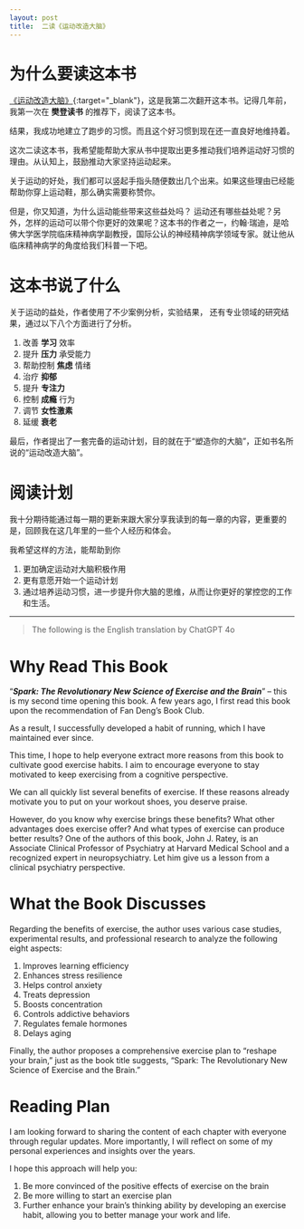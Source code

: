```yaml
---
layout: post
title:  二读《运动改造大脑》
---
```


# 为什么要读这本书

[《运动改造大脑》](https://book.douban.com/subject/36418973/){:target="_blank"}，这是我第二次翻开这本书。记得几年前，我第一次在 __樊登读书__ 的推荐下，阅读了这本书。

结果，我成功地建立了跑步的习惯。而且这个好习惯到现在还一直良好地维持着。

这次二读这本书，我希望能帮助大家从书中提取出更多推动我们培养运动好习惯的理由。从认知上，鼓励推动大家坚持运动起来。

关于运动的好处，我们都可以竖起手指头随便数出几个出来。如果这些理由已经能帮助你穿上运动鞋，那么确实需要称赞你。

但是，你又知道，为什么运动能些带来这些益处吗？ 运动还有哪些益处呢？另外，怎样的运动可以带个你更好的效果呢？这本书的作者之一，约翰·瑞迪，是哈佛大学医学院临床精神病学副教授，国际公认的神经精神病学领域专家。就让他从临床精神病学的角度给我们科普一下吧。

# 这本书说了什么

关于运动的益处，作者使用了不少案例分析，实验结果， 还有专业领域的研究结果，通过以下八个方面进行了分析。

1. 改善 __学习__ 效率
2. 提升 __压力__ 承受能力
3. 帮助控制 __焦虑__ 情绪
4. 治疗 __抑郁__
5. 提升 __专注力__
6. 控制 __成瘾__ 行为
7. 调节 __女性激素__
8. 延缓 __衰老__

最后，作者提出了一套完备的运动计划，目的就在于“塑造你的大脑”，正如书名所说的“运动改造大脑”。

# 阅读计划

我十分期待能通过每一期的更新来跟大家分享我读到的每一章的内容，更重要的是，回顾我在这几年里的一些个人经历和体会。

我希望这样的方法，能帮助到你
 1. 更加确定运动对大脑积极作用
 2. 更有意愿开始一个运动计划
 3. 通过培养运动习惯，进一步提升你大脑的思维，从而让你更好的掌控您的工作和生活。
   



--- 
> The following is the English translation by ChatGPT 4o


# Why Read This Book

“__*Spark: The Revolutionary New Science of Exercise and the Brain*__” – this is my second time opening this book. A few years ago, I first read this book upon the recommendation of Fan Deng’s Book Club.

As a result, I successfully developed a habit of running, which I have maintained ever since.

This time, I hope to help everyone extract more reasons from this book to cultivate good exercise habits. I aim to encourage everyone to stay motivated to keep exercising from a cognitive perspective.

We can all quickly list several benefits of exercise. If these reasons already motivate you to put on your workout shoes, you deserve praise.

However, do you know why exercise brings these benefits? What other advantages does exercise offer? And what types of exercise can produce better results? One of the authors of this book, John J. Ratey, is an Associate Clinical Professor of Psychiatry at Harvard Medical School and a recognized expert in neuropsychiatry. Let him give us a lesson from a clinical psychiatry perspective.

# What the Book Discusses

Regarding the benefits of exercise, the author uses various case studies, experimental results, and professional research to analyze the following eight aspects:

1.	Improves learning efficiency
2.	Enhances stress resilience
3.	Helps control anxiety
4.	Treats depression
5.	Boosts concentration
6.	Controls addictive behaviors
7.	Regulates female hormones
8.	Delays aging

Finally, the author proposes a comprehensive exercise plan to “reshape your brain,” just as the book title suggests, “Spark: The Revolutionary New Science of Exercise and the Brain.”

# Reading Plan

I am looking forward to sharing the content of each chapter with everyone through regular updates. More importantly, I will reflect on some of my personal experiences and insights over the years.

I hope this approach will help you:

1.	Be more convinced of the positive effects of exercise on the brain
2.	Be more willing to start an exercise plan
3.	Further enhance your brain’s thinking ability by developing an exercise habit, allowing you to better manage your work and life.


 

